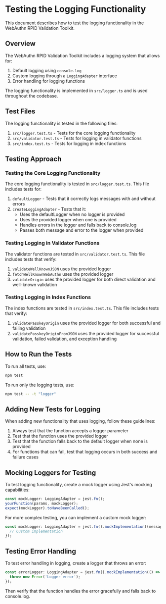 # Testing the Logging Functionality

This document describes how to test the logging functionality in the WebAuthn RPID Validation Toolkit.

## Overview

The WebAuthn RPID Validation Toolkit includes a logging system that allows for:
1. Default logging using `console.log`
2. Custom logging through a `LoggingAdapter` interface
3. Error handling for logging functions

The logging functionality is implemented in `src/logger.ts` and is used throughout the codebase.

## Test Files

The logging functionality is tested in the following files:

1. `src/logger.test.ts` - Tests for the core logging functionality
2. `src/validator.test.ts` - Tests for logging in validator functions
3. `src/index.test.ts` - Tests for logging in index functions

## Testing Approach

### Testing the Core Logging Functionality

The core logging functionality is tested in `src/logger.test.ts`. This file includes tests for:

1. `defaultLogger` - Tests that it correctly logs messages with and without errors
2. `createLoggingAdapter` - Tests that it:
   - Uses the defaultLogger when no logger is provided
   - Uses the provided logger when one is provided
   - Handles errors in the logger and falls back to console.log
   - Passes both message and error to the logger when provided

### Testing Logging in Validator Functions

The validator functions are tested in `src/validator.test.ts`. This file includes tests that verify:

1. `validateWellKnownJSON` uses the provided logger
2. `fetchWellKnownWebAuthn` uses the provided logger
3. `validateOrigin` uses the provided logger for both direct validation and well-known validation

### Testing Logging in Index Functions

The index functions are tested in `src/index.test.ts`. This file includes tests that verify:

1. `validatePasskeyOrigin` uses the provided logger for both successful and failing validation
2. `validatePasskeyOriginFromJSON` uses the provided logger for successful validation, failed validation, and exception handling

## How to Run the Tests

To run all tests, use:

```bash
npm test
```

To run only the logging tests, use:

```bash
npm test -- -t "logger"
```

## Adding New Tests for Logging

When adding new functionality that uses logging, follow these guidelines:

1. Always test that the function accepts a logger parameter
2. Test that the function uses the provided logger
3. Test that the function falls back to the default logger when none is provided
4. For functions that can fail, test that logging occurs in both success and failure cases

## Mocking Loggers for Testing

To test logging functionality, create a mock logger using Jest's mocking capabilities:

```typescript
const mockLogger: LoggingAdapter = jest.fn();
yourFunction(params, mockLogger);
expect(mockLogger).toHaveBeenCalled();
```

For more complex testing, you can implement a custom mock logger:

```typescript
const mockLogger: LoggingAdapter = jest.fn().mockImplementation((message, error) => {
  // Custom implementation
});
```

## Testing Error Handling

To test error handling in logging, create a logger that throws an error:

```typescript
const errorLogger: LoggingAdapter = jest.fn().mockImplementation(() => {
  throw new Error('Logger error');
});
```

Then verify that the function handles the error gracefully and falls back to console.log.